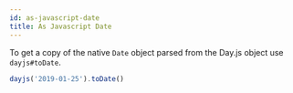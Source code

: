 ```yaml
---
id: as-javascript-date
title: As Javascript Date 
---
```


To get a copy of the native `Date` object parsed from the Day.js object use `dayjs#toDate`.

```js
dayjs('2019-01-25').toDate()
```
